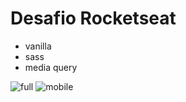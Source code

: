 # Desafio Rocketseat 

- vanilla
- sass
- media query

![full](https://user-images.githubusercontent.com/97841160/189502080-518e60d4-144c-401a-b75f-001f844f6d19.png)
![mobile](https://user-images.githubusercontent.com/97841160/189502081-78373a84-3919-4bb3-a535-88e8e04475ee.png)
